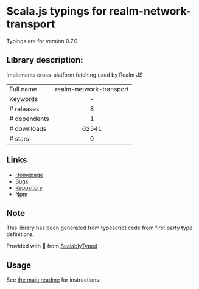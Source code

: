 
# Scala.js typings for realm-network-transport

Typings are for version 0.7.0

## Library description:
Implements cross-platform fetching used by Realm JS

|                    |                 |
| ------------------ | :-------------: |
| Full name          | realm-network-transport |
| Keywords           | - |
| # releases         | 8 |
| # dependents       | 1 |
| # downloads        | 62541 |
| # stars            | 0 |

## Links
- [Homepage](https://github.com/realm/realm-js#readme)
- [Bugs](https://github.com/realm/realm-js/issues)
- [Repository](https://github.com/realm/realm-js)
- [Npm](https://www.npmjs.com/package/realm-network-transport)
    


## Note
This library has been generated from typescript code from first party type definitions.

Provided with :purple_heart: from [ScalablyTyped](https://github.com/oyvindberg/ScalablyTyped)

## Usage
See [the main readme](../../readme.md) for instructions.


